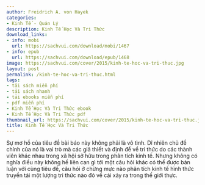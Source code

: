 ```yaml
---
author: Freidrich A. von Hayek
categories:
- Kinh Tế - Quản Lý
description: Kinh Tế Học Và Tri Thức
download_links:
- info: mobi
  url: https://sachvui.com/download/mobi/1467
- info: epub
  url: https://sachvui.com/download/epub/1468
image: https://sachvui.com/cover/2015/kinh-te-hoc-va-tri-thuc.jpg
layout: post
permalink: /kinh-te-hoc-va-tri-thuc.html
tags:
- tải sách miễn phí
- tải sách nhanh
- tải ebooks miễn phí
- pdf miễn phí
- Kinh Tế Học Và Tri Thức ebook
- Kinh Tế Học Và Tri Thức pdf
thumbnail_url: https://sachvui.com/cover/2015/kinh-te-hoc-va-tri-thuc.jpg
title: Kinh Tế Học Và Tri Thức
---
```


 <div class="item-desc text-justify"> Sự mơ hồ của tiêu đề bài báo này không phải là vô tình. Dĩ nhiên chủ đề chính của nó là vai trò mà các giả thiết và định đề về tri thức do các thành viên khác nhau trong xã hội sở hữu trong phân tích kinh tế. Nhưng không có nghĩa điều này không hề liên can gì tới một câu hỏi khác có thể được bàn luận với cùng tiêu đề, câu hỏi ở chừng mực nào phân tích kinh tế hình thức truyền tải một lượng tri thức nào đó về cái xảy ra trong thế giới thực. </div>